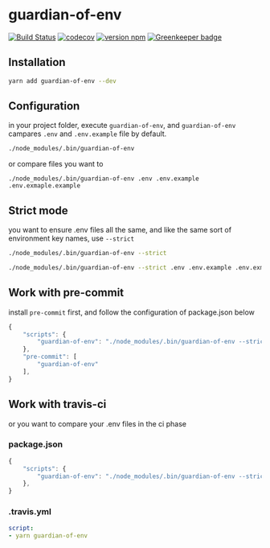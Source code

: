 # guardian-of-env
[![Build Status](https://travis-ci.com/hermeslin/guardian-of-env.svg?branch=master)](https://travis-ci.com/hermeslin/guardian-of-env)
[![codecov](https://codecov.io/gh/hermeslin/guardian-of-env/branch/master/graph/badge.svg)](https://codecov.io/gh/hermeslin/guardian-of-env)
[![version npm](https://img.shields.io/npm/v/guardian-of-env.svg?style=flat-square)](https://www.npmjs.com/package/guardian-of-env) [![Greenkeeper badge](https://badges.greenkeeper.io/hermeslin/guardian-of-env.svg)](https://greenkeeper.io/)

## Installation
```sh
yarn add guardian-of-env --dev
```

## Configuration
in your project folder, execute `guardian-of-env`, and  `guardian-of-env` campares `.env` and `.env.example` file by default.

```sh
./node_modules/.bin/guardian-of-env
```

or compare files you want to
```
./node_modules/.bin/guardian-of-env .env .env.example .env.exmaple.example
```

## Strict mode
you want to ensure .env files all the same, and like the same sort of environment key names, use `--strict`

```sh
./node_modules/.bin/guardian-of-env --strict
```

```sh
./node_modules/.bin/guardian-of-env --strict .env .env.example .env.exmaple.example
```

## Work with pre-commit
install `pre-commit` first, and follow the configuration of package.json below
```js
{
    "scripts": {
        "guardian-of-env": "./node_modules/.bin/guardian-of-env --strict"
    },
    "pre-commit": [
        "guardian-of-env"
    ],
}
```

## Work with travis-ci
or you want to compare your .env files in the ci phase

### package.json
```js
{
    "scripts": {
        "guardian-of-env": "./node_modules/.bin/guardian-of-env --strict .env .env.test"
    },
}
```

### .travis.yml
```yml
script:
- yarn guardian-of-env
```